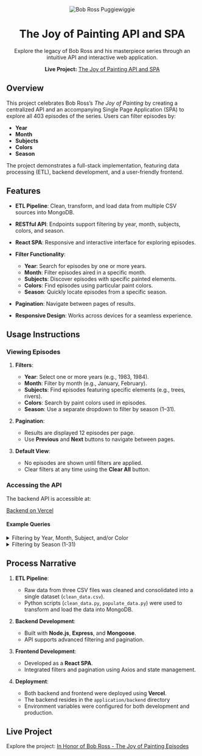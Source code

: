 <div align="center">

![Bob Ross Puggiewiggie](https://github.com/user-attachments/assets/5ffd4c1b-1c16-4639-8dda-09fb06ebbe9b)

# The Joy of Painting API and SPA

Explore the legacy of Bob Ross and his masterpiece series through an intuitive API and interactive web application.

**Live Project:** [The Joy of Painting API and SPA](https://atlas-the-joy-of-painting-api-whkc.vercel.app/)

</div>

## Overview
This project celebrates Bob Ross’s *The Joy of Painting* by creating a centralized API and an accompanying Single Page Application (SPA) to explore all 403 episodes of the series. Users can filter episodes by:

- **Year**
- **Month**
- **Subjects**
- **Colors**
- **Season**

The project demonstrates a full-stack implementation, featuring data processing (ETL), backend development, and a user-friendly frontend.


## Features


- **ETL Pipeline**: Clean, transform, and load data from multiple CSV sources into MongoDB.
- **RESTful API**: Endpoints support filtering by year, month, subjects, colors, and season.

- **React SPA**: Responsive and interactive interface for exploring episodes.
- **Filter Functionality**:
  - **Year**: Search for episodes by one or more years.
  - **Month**: Filter episodes aired in a specific month.
  - **Subjects**: Discover episodes with specific painted elements.
  - **Colors**: Find episodes using particular paint colors.
  - **Season**: Quickly locate episodes from a specific season.
- **Pagination**: Navigate between pages of results.
- **Responsive Design**: Works across devices for a seamless experience.

## Usage Instructions

### Viewing Episodes
1. **Filters**:
   - **Year**: Select one or more years (e.g., 1983, 1984).
   - **Month**: Filter by month (e.g., January, February).
   - **Subjects**: Find episodes featuring specific elements (e.g., trees, rivers).
   - **Colors**: Search by paint colors used in episodes.
   - **Season**: Use a separate dropdown to filter by season (1–31).

2. **Pagination**:
   - Results are displayed 12 episodes per page.
   - Use **Previous** and **Next** buttons to navigate between pages.

3. **Default View**:
   - No episodes are shown until filters are applied.
   - Clear filters at any time using the **Clear All** button.

### Accessing the API
The backend API is accessible at:

[Backend on Vercel](https://atlas-the-joy-of-painting-api-whkc.vercel.app/episodes)

#### Example Queries

<details>
<summary>Filtering by Year, Month, Subject, and/or Color</summary>

- **Query episodes from the year 1983 (Page 1, 12 episodes per page):**  
  `https://atlas-the-joy-of-painting-api.vercel.app/episodes?years=1983&page=1&limit=12`

- **Query episodes from January 1984:**  
  `https://atlas-the-joy-of-painting-api.vercel.app/episodes?years=1984&months=January`

- **Query episodes featuring "TREES" painted in 1993 (Page 1, 12 episodes per page):**  
  `https://atlas-the-joy-of-painting-api.vercel.app/episodes?years=1993&subjects=TREES&page=1&limit=12`

- **Query episodes where "Phthalo Green" was used in 1983 (Page 2, 12 episodes per page):**  
  `https://atlas-the-joy-of-painting-api.vercel.app/episodes?years=1983&colors=Phthalo+Green&page=2&limit=12`

- **Query episodes aired in February across all years featuring "RIVER" (Page 1, 12 episodes per page):**  
  `https://atlas-the-joy-of-painting-api.vercel.app/episodes?months=February&subjects=RIVER&page=1&limit=12``

- **Query episodes painted with "Titanium White" and "Van Dyke Brown" in January:**  
  `https://atlas-the-joy-of-painting-api.vercel.app/episodes?months=January&colors=Titanium+White,Van+Dyke+Brown`

- **Query episodes from 1984 using "Bright Red" paint (Page 1, 12 episodes per page):**  
  `https://atlas-the-joy-of-painting-api.vercel.app/episodes?years=1984&colors=Bright+Red&page=1&limit=12`

- **Query episodes featuring "DECIDUOUS" and "GRASS" painted in February:**  
  `https://atlas-the-joy-of-painting-api.vercel.app/episodes?months=February&subjects=DECIDUOUS,GRASS`

- **Query episodes painted with "Alizarin Crimson" and "Prussian Blue" across all years (Page 1, 12 episodes per page):**  
  `https://atlas-the-joy-of-painting-api.vercel.app/episodes?colors=Alizarin+Crimson,Prussian+Blue&page=1&limit=12`

- **Query episodes from December 1990 that feature "TREE" and use "Sap Green":**  
  `https://atlas-the-joy-of-painting-api.vercel.app/episodes?years=1990&months=December&subjects=TREE&colors=Sap+Green`
  
  **Note:** This query will return no results as no episode meets all these criteria.  
  **Response:**  
  ```json
  {
    "episodes": [],
    "totalEpisodes": 0,
    "currentPage": 1,
    "totalPages": 0
  }

</details>

<details>
<summary>Filtering by Season (1-31)</summary>

- **Query all episodes from Season 1:**  
  `https://atlas-the-joy-of-painting-api.vercel.app/episodes?season=1`

- **Query all episodes from Season 15 (Page 2, 12 episodes per page):**  
  `https://atlas-the-joy-of-painting-api.vercel.app/episodes?season=15&page=2&limit=12`  

  **Note:** This query will only return one episode because each season contains exactly 13 episodes. Since pagination is set to display 12 episodes per page, Page 1 will include the first 12 episodes, and Page 2 will display the remaining single episode.  

  **Response:**  
  ```json
  {
  "episodes": [
    {
      "_id": "674139c76b21f672b5bca975",
      "title": "Peaks of Majesty",
      "season": 15,
      "episode_number": 13,
      "air_date": "1988-07-20T00:00:00.000Z",
      "month": "July",
      "year": 1988,
      "colors": [
        "Alizarin Crimson",
        "Cadmium Yellow",
        "Dark Sienna",
        "Indian Yellow",
        "Midnight Black",
        "Phthalo Blue",
        "Prussian Blue",
        "Sap Green",
        "Titanium White",
        "Van Dyke Brown",
        "Yellow Ochre"
      ],
      "subjects": [
        "CIRRUS",
        "CLOUDS",
        "CONIFER",
        "GRASS",
        "LAKE",
        "MOUNTAIN",
        "MOUNTAINS",
        "TREE",
        "TREES"
      ],
      "image_link": "https://www.twoinchbrush.com/images/painting110.png",
      "youtube_link": "https://www.youtube.com/embed/lTb8DN6G6dE"
    }
  ],
  "totalEpisodes": 13,
  "currentPage": 2,
  "totalPages": 2
}


</details>


## Process Narrative

1. **ETL Pipeline**:
   - Raw data from three CSV files was cleaned and consolidated into a single dataset (`clean_data.csv`).
   - Python scripts (`clean_data.py`, `populate_data.py`) were used to transform and load the data into MongoDB.

2. **Backend Development**:
   - Built with **Node.js**, **Express**, and **Mongoose**.
   - API supports advanced filtering and pagination.

3. **Frontend Development**:
   - Developed as a **React SPA**.
   - Integrated filters and pagination using Axios and state management.

4. **Deployment**:
   - Both backend and frontend were deployed using **Vercel**.
   - The backend resides in the `application/backend` directory 
   - Environment variables were configured for both development and production.


## Live Project
Explore the project: [In Honor of Bob Ross - The Joy of Painting Episodes](https://atlas-the-joy-of-painting-api-whkc.vercel.app/)



